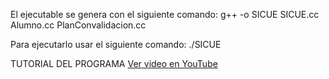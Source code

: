 El ejecutable se genera con el siguiente comando:
g++ -o SICUE SICUE.cc Alumno.cc PlanConvalidacion.cc

Para ejecutarlo usar el siguiente comando:
./SICUE

TUTORIAL DEL PROGRAMA
[Ver video en YouTube](https://youtu.be/UwWiKZJkn5A)
